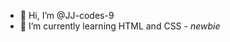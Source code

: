 - 👋 Hi, I’m @JJ-codes-9
- 🌱 I’m currently learning HTML and CSS - *newbie*

<!---
JJ-codes-9/JJ-codes-9 is a ✨ special ✨ repository because its `README.md` (this file) appears on your GitHub profile.
You can click the Preview link to take a look at your changes.
--->
